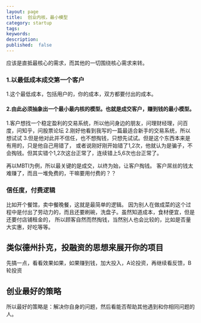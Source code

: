 ```yaml
---
layout: page
title:  创业内核，最小模型
category: startup
tags:
keywords:
description:
published:  false
---
```


应该是直抵最核心的需求，而其他的一切围绕核心需求来转。

### 1.以最低成本成交第一个客户
1.这个最低成本，包括用户的，你的成本，双方都要付出的成本。
#### 2.由此必须抽象出一个最小最内核的模型。也就是成交客户，赚到钱的最小模型。
1.客户想找一个稳定盈利的交易系统，所以他问身边的朋友，问理财经理，问百度，问知乎，问股票论坛
2.刚好他看到我写的一篇最适合新手的交易系统，所以想试试
3.但是他对此并不信任，也不想掏钱，只想先试试。但是这个东西本来是有用的，只是他自己用错了，
或者说刚好刚开始错了1,2次，他就认为是骗子，不会掏钱。但其实错个1,2次这台正常了，连续错上5,6次也台正常了。


再以MBTI为例，所以最关键的是成交，以终为始，让客户掏钱。
客户屌丝的钱太难赚了，而且一堆免费的，干嘛要用付费的？？


### 信任度，付费逻辑
比如开个餐馆，卖中餐晚餐，这就是最简单的逻辑。
因为别人在做成菜的这个过程中是付出了劳动力的，而且还要刷碗，洗盘子。虽然知道成本，食材便宜，但是还要付店铺租金的，
所以顾客自然而然掏钱，当然别人也会比较的，比如是否量大实惠，好吃等等。

## 类似德州扑克，投融资的思想来展开你的项目
先搞一点，看看效果如果，如果赚到钱，加大投入，A论投资，再继续看反馈，B轮投资

## 创业最好的策略
所以最好的策略是：解决你自身的问题，然后看能否帮助其他遇到和你相同问题的人。
